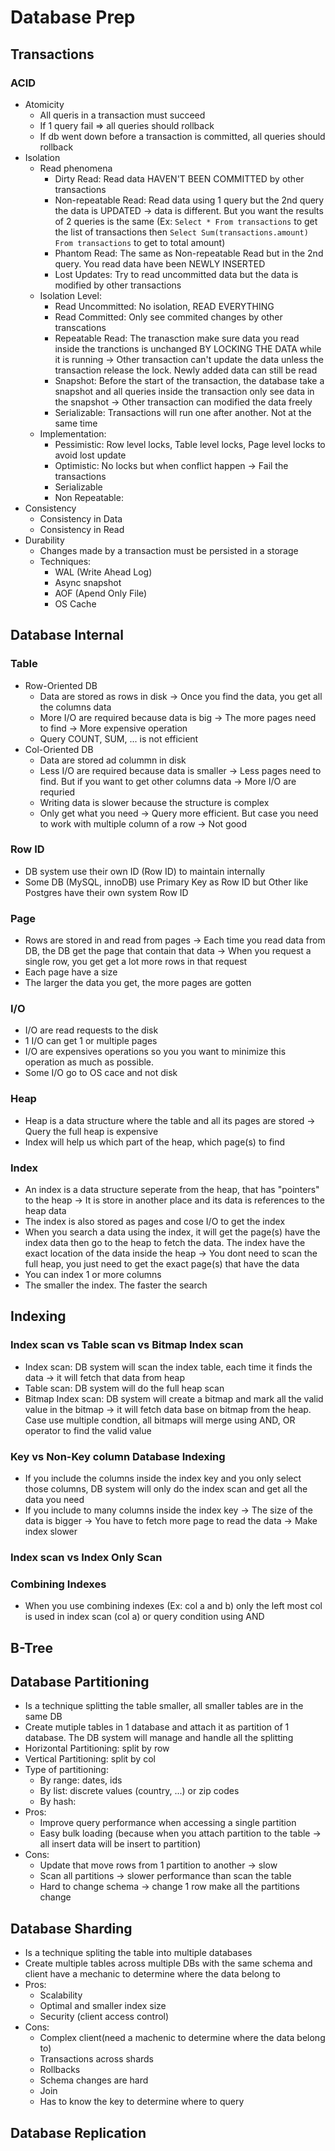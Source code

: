 # Database Prep
## Transactions
### ACID
- Atomicity
  - All queris in a transaction must succeed
  - If 1 query fail => all queries should rollback
  - If db went down before a transaction is committed, all queries should rollback
- Isolation
  - Read phenomena
    - Dirty Read: Read data HAVEN'T BEEN COMMITTED by other transactions
    - Non-repeatable Read: Read data using 1 query but the 2nd query the data is UPDATED -> data is different. But you want the results of 2 queries is the same (Ex: `Select * From transactions` to get the list of transactions then `Select Sum(transactions.amount) From transactions` to get to total amount)
    - Phantom Read: The same as Non-repeatable Read but in the 2nd query. You read data have been NEWLY INSERTED
    - Lost Updates: Try to read uncommitted data but the data is modified by other transactions
  - Isolation Level:
    - Read Uncommitted: No isolation, READ EVERYTHING
    - Read Committed: Only see commited changes by other transcations
    - Repeatable Read: The tranasction make sure data you read inside the tranctions is unchanged BY LOCKING THE DATA while it is running -> Other transaction can't update the data unless the transaction release the lock. Newly added data can still be read
    - Snapshot: Before the start of the transaction, the database take a snapshot and all queries inside the transaction only see data in the snapshot -> Other transaction can modified the data freely
    - Serializable: Transactions will run one after another. Not at the same time
  - Implementation:
    - Pessimistic: Row level locks, Table level locks, Page level locks to avoid lost update
    - Optimistic: No locks but when conflict happen -> Fail the transactions
    - Serializable
    - Non Repeatable:
- Consistency
  - Consistency in Data
  - Consistency in Read
- Durability
  - Changes made by a transaction must be persisted in a storage
  - Techniques:
    - WAL (Write Ahead Log)
    - Async snapshot
    - AOF (Apend Only File)
    - OS Cache

## Database Internal
### Table
- Row-Oriented DB
  - Data are stored as rows in disk -> Once you find the data, you get all the columns data
  - More I/O are required because data is big -> The more pages need to find -> More expensive operation
  - Query COUNT, SUM, ... is not efficient
- Col-Oriented DB
  - Data are stored ad colummn in disk
  - Less I/O are required because data is smaller -> Less pages need to find. But if you want to get other columns data -> More I/O are requried
  - Writing data is slower because the structure is complex
  - Only get what you need -> Query more efficient. But case you need to work with multiple column of a row -> Not good
### Row ID
- DB system use their own ID (Row ID) to maintain internally
- Some DB (MySQL, innoDB) use Primary Key as Row ID but Other like Postgres have their own system Row ID
### Page
- Rows are stored in and read from pages -> Each time you read data from DB, the DB get the page that contain that data -> When you request a single row, you get get a lot more rows in that request
- Each page have a size
- The larger the data you get, the more pages are gotten
### I/O
- I/O are read requests to the disk
- 1 I/O can get 1 or multiple pages
- I/O are expensives operations so you you want to minimize this operation as much as possible.
- Some I/O go to OS cace and not disk
### Heap
- Heap is a data structure where the table and all its pages are stored -> Query the full heap is expensive
- Index will help us which part of the heap, which page(s) to find
### Index
- An index is a data structure seperate from the heap, that has "pointers" to the heap -> It is store in another place and its data is references to the heap data
- The index is also stored as pages and cose I/O to get the index
- When you search a data using the index, it will get the page(s) have the index data then go to the heap to fetch the data. The index have the exact location of the data inside the heap -> You dont need to scan the full heap, you just need to get the exact page(s) that have the data
- You can index 1 or more columns
- The smaller the index. The faster the search 

## Indexing
### Index scan vs Table scan vs Bitmap Index scan
- Index scan: DB system will scan the index table, each time it finds the data -> it will fetch that data from heap
- Table scan: DB system will do the full heap scan
- Bitmap Index scan: DB system will create a bitmap and mark all the valid value in the bitmap -> it will fetch data base on bitmap from the heap. Case use multiple condtion, all bitmaps will merge using AND, OR operator to find the valid value
### Key vs Non-Key column Database Indexing
- If you include the columns inside the index key and you only select those columns, DB system will only do the index scan and get all the data you need
- If you include to many columns inside the index key -> The size of the data is bigger -> You have to fetch more page to read the data -> Make index slower
### Index scan vs Index Only Scan
### Combining Indexes
- When you use combining indexes (Ex: col a and b) only the left most col is used in index scan (col a) or query condition using AND

## B-Tree

## Database Partitioning
- Is a technique splitting the table smaller, all smaller tables are in the same DB
- Create mutiple tables in 1 database and attach it as partition of 1 database. The DB system will manage and handle all the splitting
- Horizontal Partitioning: split by row
- Vertical Partitioning: split by col
- Type of partitioning:
  - By range: dates, ids
  - By list: discrete values (country, ...) or zip codes
  - By hash:
- Pros:
  - Improve query performance when accessing a single partition
  - Easy bulk loading (because when you attach partition to the table -> all insert data will be insert to partition) 
- Cons:
  - Update that move rows from 1 partition to another -> slow
  - Scan all partitions -> slower performance than scan the table
  - Hard to change schema -> change 1 row make all the partitions change

## Database Sharding
- Is a technique spliting the table into multiple databases
- Create multiple tables across multiple DBs with the same schema and client have a mechanic to determine where the data belong to
- Pros:
  - Scalability
  - Optimal and smaller index size
  - Security (client access control)
- Cons:
  - Complex client(need a machenic to determine where the data belong to)
  - Transactions across shards
  - Rollbacks
  - Schema changes are hard
  - Join
  - Has to know the key to determine where to query
 
## Database Replication
